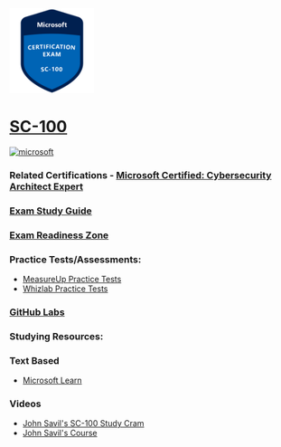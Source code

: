 <img src="/Images/certs/sc-100.png" width="150" height="150">

# [SC-100](https://learn.microsoft.com/certifications/exams/sc-100)
<a href='https://learn.microsoft.com/en-us/certifications/browse/?type=role-based&levels=advanced' target="_blank"><img alt='microsoft' src='https://img.shields.io/badge/expert-100000?style=for-the-badge&logo=microsoft&logoColor=white&labelColor=0078D4&color=212221'/></a> 

### Related Certifications - [Microsoft Certified: Cybersecurity Architect Expert](https://learn.microsoft.com/en-us/certifications/cybersecurity-architect-expert)

### [Exam Study Guide](https://aka.ms/sc100-studyguide)
### [Exam Readiness Zone](https://learn.microsoft.com/en-us/shows/exam-readiness-zone/preparing-for-sc-100-design-solutions-that-align-with-security-best-practices-and-priorities/)

### Practice Tests/Assessments:
- [MeasureUp Practice Tests](https://www.measureup.com/microsoft-practice-test-sc-100-cybersecurity-architect-grc.html)
- [Whizlab Practice Tests](https://www.whizlabs.com/microsoft-azure-certification-sc-100/)

### [GitHub Labs](https://aka.ms/sc100labs)

### Studying Resources:

### Text Based
- [Microsoft Learn](https://learn.microsoft.com/certifications/exams/sc-100)
### Videos
- [John Savil's SC-100 Study Cram](https://www.youtube.com/watch?v=2Qu5gQjNQh4&pp=ygUNc2MgMTAwIGNvdXJzZQ%3D%3D)
- [John Savil's Course](https://www.youtube.com/playlist?list=PLlVtbbG169nHcbeVtWUfP8BeEjGniBJeb)
